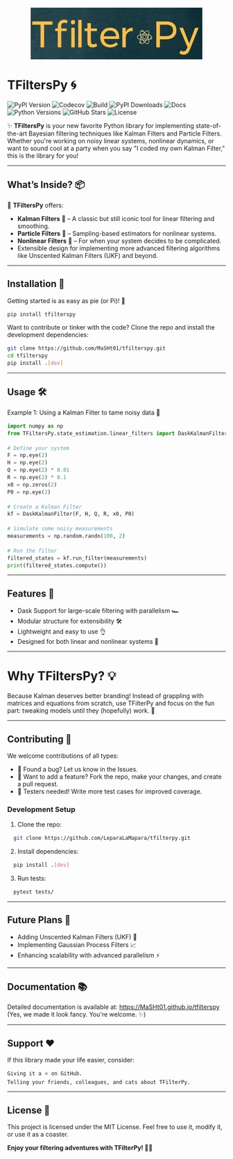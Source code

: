 <p align="center">
  <img src="branding/logo/tfilters-logo.jpeg?" alt="tfilterspy logo"/>
</p>

# **TFiltersPy** 🌀

![PyPI Version](https://img.shields.io/pypi/v/tfilterspy?color=blue&label=PyPI&style=for-the-badge)
![Codecov](https://img.shields.io/codecov/c/github/MaSHt01/tfilterspy?style=for-the-badge)
![Build](https://github.com/MaSHt01/tfilterspy/actions/workflows/build_PYPIP.yml/badge.svg?style=for-the-badge)
![PyPI Downloads](https://img.shields.io/pypi/dm/tfilterspy?style=for-the-badge)
![Docs](https://img.shields.io/badge/docs-online-brightgreen?style=for-the-badge)
![Python Versions](https://img.shields.io/pypi/pyversions/tfilterspy?style=for-the-badge)
![GitHub Stars](https://img.shields.io/github/stars/MaSHt01/tfilterspy?style=for-the-badge&logo=github)
![License](https://img.shields.io/github/license/MaSHt01/tfilterspy?color=green&style=for-the-badge)

✨ **TFiltersPy** is your new favorite Python library for implementing state-of-the-art Bayesian filtering techniques like Kalman Filters and Particle Filters. Whether you're working on noisy linear systems, nonlinear dynamics, or want to sound cool at a party when you say "I coded my own Kalman Filter," this is the library for you!

---

## **What’s Inside?** 📦

🎉 **TFiltersPy** offers:
- **Kalman Filters** 🧮 – A classic but still iconic tool for linear filtering and smoothing.
- **Particle Filters** 🎲 – Sampling-based estimators for nonlinear systems.
- **Nonlinear Filters** 🔀 – For when your system decides to be complicated.
- Extensible design for implementing more advanced filtering algorithms like Unscented Kalman Filters (UKF) and beyond.

---

## **Installation** 🚀

Getting started is as easy as pie (or Pi)! 🍰

```bash
pip install tfilterspy
```

Want to contribute or tinker with the code? Clone the repo and install the development dependencies:

```bash
git clone https://github.com/MaSHt01/tfilterspy.git
cd tfilterspy
pip install .[dev]
```
___________________________________________

## Usage 🛠️
Example 1: Using a Kalman Filter to tame noisy data 🤖

```python
import numpy as np
from TFiltersPy.state_estimation.linear_filters import DaskKalmanFilter

# Define your system
F = np.eye(2)
H = np.eye(2)
Q = np.eye(2) * 0.01
R = np.eye(2) * 0.1
x0 = np.zeros(2)
P0 = np.eye(2)

# Create a Kalman Filter
kf = DaskKalmanFilter(F, H, Q, R, x0, P0)

# Simulate some noisy measurements
measurements = np.random.randn(100, 2)

# Run the filter
filtered_states = kf.run_filter(measurements)
print(filtered_states.compute())
```


_____________________
## Features 🌟

  - Dask Support for large-scale filtering with parallelism 🏎️
  - Modular structure for extensibility 🛠️
  - Lightweight and easy to use 👌
  - Designed for both linear and nonlinear systems 🔄

___________________________________
# Why TFiltersPy? 💡

Because Kalman deserves better branding! Instead of grappling with matrices and equations from scratch, use TFilterPy and focus on the fun part: tweaking models until they (hopefully) work. 🎉
______________________________


## Contributing 🤝

We welcome contributions of all types:

  - 🐛 Found a bug? Let us know in the Issues.
  - 🌟 Want to add a feature? Fork the repo, make your changes, and create a pull request.
  - 🧪 Testers needed! Write more test cases for improved coverage.

### Development Setup
  1. Clone the repo:
  ```bash
    git clone https://github.com/LeparaLaMapara/tfilterpy.git
  ```
  2. Install dependencies:
  ```bash
    pip install .[dev]
  ```
  3. Run tests:
  ```bash
    pytest tests/
  ```

  
  _________________________
## Future Plans 🔮

  - Adding Unscented Kalman Filters (UKF) 🦄
  - Implementing Gaussian Process Filters 📈
  - Enhancing scalability with advanced parallelism ⚡

________________

## Documentation 📚

Detailed documentation is available at: https://MaSHt01.github.io/tfilterspy
(Yes, we made it look fancy. You're welcome. ✨)
_____________________

## Support ❤️

If this library made your life easier, consider:

    Giving it a ⭐ on GitHub.
    Telling your friends, colleagues, and cats about TFilterPy.
_________________________

## License 📜

This project is licensed under the MIT License. Feel free to use it, modify it, or use it as a coaster.

**Enjoy your filtering adventures with TFilterPy! 🎉🚀**
